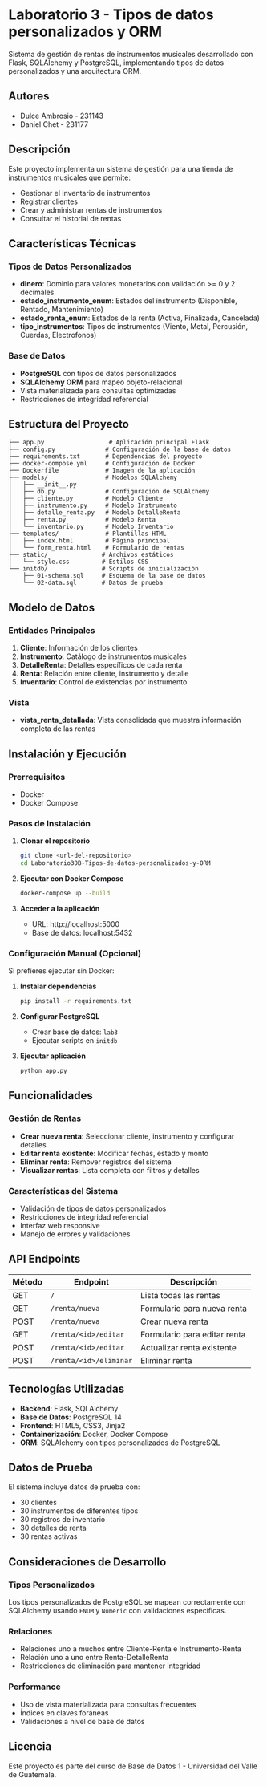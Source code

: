 # Laboratorio 3 - Tipos de datos personalizados y ORM

Sistema de gestión de rentas de instrumentos musicales desarrollado con Flask, SQLAlchemy y PostgreSQL, implementando tipos de datos personalizados y una arquitectura ORM.

## Autores
- Dulce Ambrosio - 231143
- Daniel Chet - 231177

## Descripción

Este proyecto implementa un sistema de gestión para una tienda de instrumentos musicales que permite:
- Gestionar el inventario de instrumentos
- Registrar clientes
- Crear y administrar rentas de instrumentos
- Consultar el historial de rentas

## Características Técnicas

### Tipos de Datos Personalizados
- **dinero**: Dominio para valores monetarios con validación >= 0 y 2 decimales
- **estado_instrumento_enum**: Estados del instrumento (Disponible, Rentado, Mantenimiento)
- **estado_renta_enum**: Estados de la renta (Activa, Finalizada, Cancelada)
- **tipo_instrumentos**: Tipos de instrumentos (Viento, Metal, Percusión, Cuerdas, Electrofonos)

### Base de Datos
- **PostgreSQL** con tipos de datos personalizados
- **SQLAlchemy ORM** para mapeo objeto-relacional
- Vista materializada para consultas optimizadas
- Restricciones de integridad referencial

## Estructura del Proyecto

```
├── app.py                  # Aplicación principal Flask
├── config.py              # Configuración de la base de datos
├── requirements.txt       # Dependencias del proyecto
├── docker-compose.yml     # Configuración de Docker
├── Dockerfile             # Imagen de la aplicación
├── models/                # Modelos SQLAlchemy
│   ├── __init__.py
│   ├── db.py              # Configuración de SQLAlchemy
│   ├── cliente.py         # Modelo Cliente
│   ├── instrumento.py     # Modelo Instrumento
│   ├── detalle_renta.py   # Modelo DetalleRenta
│   ├── renta.py           # Modelo Renta
│   └── inventario.py      # Modelo Inventario
├── templates/             # Plantillas HTML
│   ├── index.html         # Página principal
│   └── form_renta.html    # Formulario de rentas
├── static/               # Archivos estáticos
│   └── style.css         # Estilos CSS
└── initdb/               # Scripts de inicialización
    ├── 01-schema.sql     # Esquema de la base de datos
    └── 02-data.sql       # Datos de prueba
```

## Modelo de Datos

### Entidades Principales

1. **Cliente**: Información de los clientes
2. **Instrumento**: Catálogo de instrumentos musicales
3. **DetalleRenta**: Detalles específicos de cada renta
4. **Renta**: Relación entre cliente, instrumento y detalle
5. **Inventario**: Control de existencias por instrumento

### Vista
- **vista_renta_detallada**: Vista consolidada que muestra información completa de las rentas

## Instalación y Ejecución

### Prerrequisitos
- Docker
- Docker Compose

### Pasos de Instalación

1. **Clonar el repositorio**
   ```bash
   git clone <url-del-repositorio>
   cd Laboratorio3DB-Tipos-de-datos-personalizados-y-ORM
   ```

2. **Ejecutar con Docker Compose**
   ```bash
   docker-compose up --build
   ```

3. **Acceder a la aplicación**
   - URL: http://localhost:5000
   - Base de datos: localhost:5432

### Configuración Manual (Opcional)

Si prefieres ejecutar sin Docker:

1. **Instalar dependencias**
   ```bash
   pip install -r requirements.txt
   ```

2. **Configurar PostgreSQL**
   - Crear base de datos: `lab3`
   - Ejecutar scripts en `initdb`

3. **Ejecutar aplicación**
   ```bash
   python app.py
   ```

## Funcionalidades

### Gestión de Rentas
- **Crear nueva renta**: Seleccionar cliente, instrumento y configurar detalles
- **Editar renta existente**: Modificar fechas, estado y monto
- **Eliminar renta**: Remover registros del sistema
- **Visualizar rentas**: Lista completa con filtros y detalles

### Características del Sistema
- Validación de tipos de datos personalizados
- Restricciones de integridad referencial
- Interfaz web responsive
- Manejo de errores y validaciones

## API Endpoints

| Método | Endpoint | Descripción |
|--------|----------|-------------|
| GET | `/` | Lista todas las rentas |
| GET | `/renta/nueva` | Formulario para nueva renta |
| POST | `/renta/nueva` | Crear nueva renta |
| GET | `/renta/<id>/editar` | Formulario para editar renta |
| POST | `/renta/<id>/editar` | Actualizar renta existente |
| POST | `/renta/<id>/eliminar` | Eliminar renta |

## Tecnologías Utilizadas

- **Backend**: Flask, SQLAlchemy
- **Base de Datos**: PostgreSQL 14
- **Frontend**: HTML5, CSS3, Jinja2
- **Containerización**: Docker, Docker Compose
- **ORM**: SQLAlchemy con tipos personalizados de PostgreSQL

## Datos de Prueba

El sistema incluye datos de prueba con:
- 30 clientes
- 30 instrumentos de diferentes tipos
- 30 registros de inventario
- 30 detalles de renta
- 30 rentas activas

## Consideraciones de Desarrollo

### Tipos Personalizados
Los tipos personalizados de PostgreSQL se mapean correctamente con SQLAlchemy usando `ENUM` y `Numeric` con validaciones específicas.

### Relaciones
- Relaciones uno a muchos entre Cliente-Renta e Instrumento-Renta
- Relación uno a uno entre Renta-DetalleRenta
- Restricciones de eliminación para mantener integridad

### Performance
- Uso de vista materializada para consultas frecuentes
- Índices en claves foráneas
- Validaciones a nivel de base de datos

## Licencia

Este proyecto es parte del curso de Base de Datos 1 - Universidad del Valle de Guatemala.